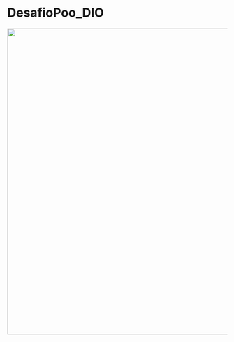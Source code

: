 # DesafioPoo_DIO
<div align="center">
  <img src="![Captura de tela 2024-02-28 212623.png](https://github.com/Mutsubi/DesafioPoo_DIO/assets/77055890/13655ff1-c7ce-4d16-9535-7a6c44dc10a9)" width=700px/>
</div>
